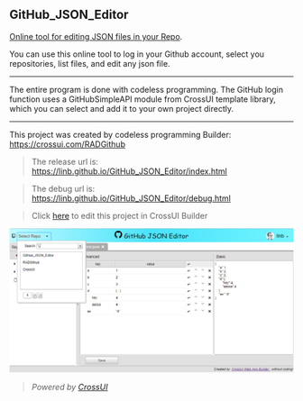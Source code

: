 ## GitHub_JSON_Editor

[Online tool for editing JSON files in your Repo](https://linb.github.io/GitHub_JSON_Editor).

You can use this online tool to log in your Github account, select you repositories, list files, and edit any json file.

<hr>
The entire program is done with codeless programming. The GitHub login function uses a GitHubSimpleAPI module from CrossUI template library, which you can select and add it to your own project directly.
<hr>

This project was created by codeless programming Builder: https://crossui.com/RADGithub <br>

> The release url is: https://linb.github.io/GitHub_JSON_Editor/index.html

> The debug url is: https://linb.github.io/GitHub_JSON_Editor/debug.html

> Click [here](https://crossui.com/RADGithub/#!from=github&owner=linb&repo=GitHub_JSON_Editor) to edit this project in CrossUI Builder

![Snapshot](https://raw.githubusercontent.com/linb/GitHub_JSON_Editor/master/snapshot.png)

> <i style="text-align:right;">Powered by [CrossUI](https://crossui.com)</i>
